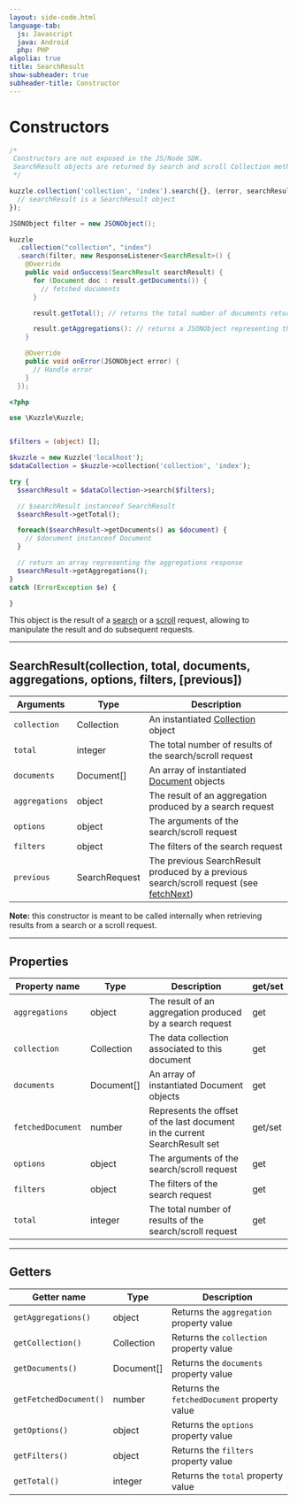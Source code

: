 ```yaml
---
layout: side-code.html
language-tab:
  js: Javascript
  java: Android
  php: PHP
algolia: true
title: SearchResult
show-subheader: true
subheader-title: Constructor
---
```


# Constructors

```js
/*
 Constructors are not exposed in the JS/Node SDK.
 SearchResult objects are returned by search and scroll Collection methods.
 */

kuzzle.collection('collection', 'index').search({}, (error, searchResult) => {
  // searchResult is a SearchResult object
});
```

```java
JSONObject filter = new JSONObject();

kuzzle
  .collection("collection", "index")
  .search(filter, new ResponseListener<SearchResult>() {
    @Override
    public void onSuccess(SearchResult searchResult) {
      for (Document doc : result.getDocuments()) {
        // fetched documents
      }

      result.getTotal(); // returns the total number of documents returnable

      result.getAggregations(): // returns a JSONObject representing the aggregations response
    }

    @Override
    public void onError(JSONObject error) {
      // Handle error
    }
  });
```

```php
<?php

use \Kuzzle\Kuzzle;


$filters = (object) [];

$kuzzle = new Kuzzle('localhost');
$dataCollection = $kuzzle->collection('collection', 'index');

try {
  $searchResult = $dataCollection->search($filters);

  // $searchResult instanceof SearchResult
  $searchResult->getTotal();

  foreach($searchResult->getDocuments() as $document) {
    // $document instanceof Document
  }

  // return an array representing the aggregations response
  $searchResult->getAggregations();
}
catch (ErrorException $e) {

}
```

This object is the result of a [search](/sdk-reference/collection/search) or a [scroll](/sdk-reference/collection/scroll) request, allowing to manipulate the result and do subsequent requests.

---

## SearchResult(collection, total, documents, aggregations, options, filters, [previous])

| Arguments | Type | Description |
|---------------|---------|----------------------------------------|
| ``collection`` | Collection | An instantiated [Collection](/sdk-reference/collection) object |
| ``total`` | integer | The total number of results of the search/scroll request |
| ``documents`` | Document[] | An array of instantiated [Document](/sdk-reference/document) objects |
| ``aggregations`` | object | The result of an aggregation produced by a search request |
| ``options`` | object | The arguments of the search/scroll request |
| ``filters`` | object | The filters of the search request |
| ``previous`` | SearchRequest | The previous SearchResult produced by a previous search/scroll request (see [fetchNext](/sdk-reference/search-result/fetch-next)) |

**Note:** this constructor is meant to be called internally when retrieving results from a search or a scroll request.

---

## Properties

| Property name | Type | Description | get/set |
|--------------|--------|-----------------------------------|---------|
| ``aggregations`` | object | The result of an aggregation produced by a search request | get |
| ``collection`` | Collection | The data collection associated to this document | get |
| ``documents`` | Document[] | An array of instantiated Document objects | get |
| ``fetchedDocument`` | number | Represents the offset of the last document in the current SearchResult set | get/set |
| ``options`` | object | The arguments of the search/scroll request | get |
| ``filters`` | object | The filters of the search request | get |
| ``total`` | integer | The total number of results of the search/scroll request | get |

---

## Getters

| Getter name | Type | Description |
|-------------|------|--------------------------------------------|
| ``getAggregations()`` | object | Returns the `aggregation` property value |
| ``getCollection()`` | Collection | Returns the `collection` property value |
| ``getDocuments()`` | Document[] | Returns the `documents` property value |
| ``getFetchedDocument()`` | number | Returns the `fetchedDocument` property value |
| ``getOptions()`` | object | Returns the `options` property value |
| ``getFilters()`` | object | Returns the `filters` property value |
| ``getTotal()`` | integer | Returns the `total` property value |
